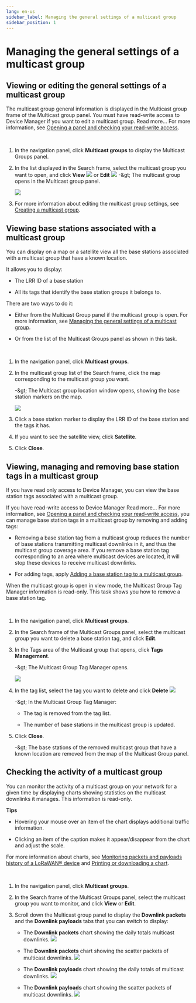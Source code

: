 ```yaml
---
lang: en-us
sidebar_label: Managing the general settings of a multicast group
sidebar_position: 1
---
```


# Managing the general settings of a multicast group

## Viewing or editing the general settings of a multicast group

The multicast group general information is displayed in the Multicast
group frame of the Multicast group panel. You must have read-write
access to Device Manager if you want to edit a multicast group. Read
more\... For more information, see [Opening a panel and checking your read-write access](../../use-interface.md#opening-a-panel-and-checking-your-read-write-access).

&nbsp;

1.  In the navigation panel, click **Multicast groups** to display the
    Multicast Groups panel.

2.  In the list displayed in the Search frame, select the multicast
    group you want to open, and click **View** ![](./../../_images/opening-an-object-in-view.png) or **Edit** ![](./../../_images/opening-a-panel-and-checking-1.png)
    -\&gt; The multicast group opens in the Multicast group panel.

    ![](./_images/managing-the-general-settings.png)

3.  For more information about editing the multicast group settings, see
    [Creating a multicast     group](../create-multicast-group-associated-base-stations-group.md#creating-a-multicast-group).

## Viewing base stations associated with a multicast group

You can display on a map or a satellite view all the base stations
associated with a multicast group that have a known location.

It allows you to display:

- The LRR ID of a base station

- All its tags that identify the base station groups it belongs to.

There are two ways to do it:

- Either from the Multicast Group panel if the multicast group is open.
  For more information, see [Managing the general settings of a   multicast group](#_Ref516768849).

- Or from the list of the Multicast Groups panel as shown in this task.

&nbsp;

1.  In the navigation panel, click **Multicast groups**.

2.  In the multicast group list of the Search frame, click the map
    corresponding to the multicast group you want.

    -\&gt; The Multicast group location window opens, showing the base
    station markers on the map.

    ![](./_images/managing-the-general-settings-1.png)

3.  Click a base station marker to display the LRR ID of the base
    station and the tags it has.

4.  If you want to see the satellite view, click **Satellite**.

5.  Click **Close**.

## Viewing, managing and removing base station tags in a multicast group

If you have read only access to Device Manager, you can view the base
station tags associated with a multicast group.

If you have read-write access to Device Manager Read more\... For more
information, see [Opening a panel and checking your read-write access](../../use-interface.md#opening-a-panel-and-checking-your-read-write-access),
you can manage base station tags in a multicast group by removing and
adding tags:

- Removing a base station tag from a multicast group reduces the number
  of base stations transmitting multicast downlinks in it, and thus the
  multicast group coverage area. If you remove a base station tag
  corresponding to an area where multicast devices are located, it will
  stop these devices to receive multicast downlinks.

- For adding tags, apply [Adding a base station tag to a multicast   group](../create-multicast-group-associated-base-stations-group.md#adding-a-base-station-tag-to-a-multicast-group).

When the multicast group is open in view mode, the Multicast Group Tag
Manager information is read-only. This task shows you how to remove a
base station tag.

&nbsp;

1.  In the navigation panel, click **Multicast groups**.

2.  In the Search frame of the Multicast Groups panel, select the
    multicast group you want to delete a base station tag, and click
    **Edit**.

3.  In the Tags area of the Multicast group that opens, click **Tags
    Management**.

    -\&gt; The Multicast Group Tag Manager opens.

    ![](./_images/managing-the-general-settings-2.png)

4.  In the tag list, select the tag you want to delete and click
    **Delete** ![](./../../_images/deleting-an-object.png)

    -\&gt; In the Multicast Group Tag Manager:

    - The tag is removed from the tag list.

    - The number of base stations in the multicast group is updated.

5.  Click **Close**.

    -\&gt; The base stations of the removed multicast group that have a
    known location are removed from the map of the Multicast Group
    panel.

## Checking the activity of a multicast group

You can monitor the activity of a multicast group on your network for a
given time by displaying charts showing statistics on the multicast
downlinks it manages. This information is read-only.

**Tips**

- Hovering your mouse over an item of the chart displays additional
  traffic information.

- Clicking an item of the caption makes it appear/disappear from the
  chart and adjust the scale.

For more information about charts, see [Monitoring packets and payloads history of a LoRaWAN® device](../../../orphans/dmug-monitor-packets-payloads-history-lorawan-device.md)
and [Printing or downloading a chart](../../manage-a-device/check-device-settings-activity.md#printing-or-downloading-a-chart).

&nbsp;

1.  In the navigation panel, click **Multicast groups**.

2.  In the Search frame of the Multicast Groups panel, select the
    multicast group you want to monitor, and click **View** or **Edit**.

3.  Scroll down the Multicast group panel to display the **Downlink
    packets** and the **Downlink payloads** tabs that you can switch to
    display:

    - The **Downlink packets** chart showing the daily totals multicast
      downlinks.
      ![](./_images/managing-the-general-settings-3.png)

    - The **Downlink packets** chart showing the scatter packets of
      multicast downlinks.
      ![](./_images/managing-the-general-settings-4.png)

    - The **Downlink payloads** chart showing the daily totals of
      multicast downlinks.
      ![](./_images/managing-the-general-settings-5.png)

    - The **Downlink payloads** chart showing the scatter packets of
      multicast downlinks.
      ![](./_images/managing-the-general-settings-4.png)

